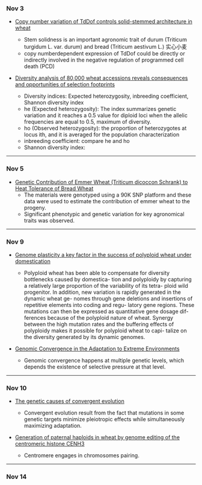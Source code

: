 ### Nov 3

- [Copy number variation of TdDof controls solid-stemmed architecture in wheat](https://www.pnas.org/content/early/2020/10/29/2009418117.short)
  - Stem solidness is an important agronomic trait of durum (Triticum turgidum L. var. durum) and bread (Triticum aestivum L.) 实心小麦
  - copy numberdependent expression of TdDof could be directly or indirectly involved in the negative regulation of programmed cell death (PCD)

- [Diversity analysis of 80,000 wheat accessions reveals consequences and opportunities of selection footprints](https://www.nature.com/articles/s41467-020-18404-w)
  - Diversity indices: Expected heterozygosity, inbreeding coefficient, Shannon diversity index
  - he (Expected heterozygosity): The index summarizes genetic variation and it reaches a 0.5 value for diploid loci when the allelic frequencies are equal to 0.5, maximum of diversity.
  - ho (Observed heterozygosity): the proportion of heterozygotes at locus ith, and it is averaged for the population characterization
  - inbreeding coefficient: compare he and ho
  - Shannon diversity index: 

----

### Nov 5

- [Genetic Contribution of Emmer Wheat (Triticum dicoccon Schrank) to Heat Tolerance of Bread Wheat](https://www.frontiersin.org/articles/10.3389/fpls.2018.01529/full)
  - The materials were genotyped using a 90K SNP platform and these data were used to estimate the contribution of emmer wheat to the progeny.
  - Significant phenotypic and genetic variation for key agronomical traits was observed.

----

### Nov 9

- [Genome plasticity a key factor in the success of polyploid wheat under domestication](https://www.ncbi.nlm.nih.gov/pmc/articles/PMC4737438/)
  - Polyploid wheat has been able to compensate for diversity bottlenecks caused by domestica- tion and polyploidy by capturing a relatively large proportion of the variability of its tetra- ploid wild progenitor. In addition, new variation is rapidly generated in the dynamic wheat ge- nomes through gene deletions and insertions of repetitive elements into coding and regu- latory gene regions. These mutations can then be expressed as quantitative gene dosage dif- ferences because of the polyploid nature of wheat. Synergy between the high mutation rates and the buffering effects of polyploidy makes it possible for polyploid wheat to capi- talize on the diversity generated by its dynamic genomes.

- [Genomic Convergence in the Adaptation to Extreme Environments](https://www.sciencedirect.com/science/article/pii/S2590346220301486)
  - Genomic convergence happens at multiple genetic levels, which depends the existence of selective pressure at that level.

----

### Nov 10

- [The genetic causes of convergent evolution](https://www.nature.com/articles/nrg3483)
  - Convergent evolution result from the fact that mutations in some genetic targets minimize pleiotropic effects while simultaneously maximizing adaptation.


- [Generation of paternal haploids in wheat by genome editing of the centromeric histone CENH3](https://doi.org/10.1038/s41587-020-0728-4)
  - Centromere engages in chromosomes pairing.
  

----

### Nov 14